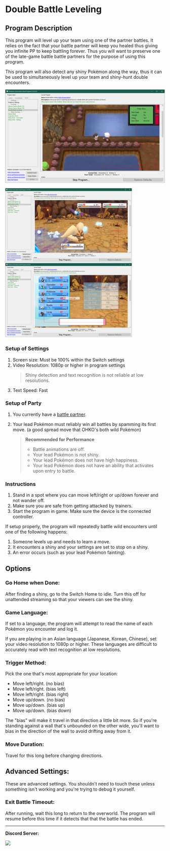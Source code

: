 # Double Battle Leveling

## Program Description

This program will level up your team using one of the partner battles.
It relies on the fact that your battle partner will keep you healed thus giving you infinite PP to keep battling forever.
Thus you will want to preserve one of the late-game battle battle partners for the purpose of using this program.

This program will also detect any shiny Pokémon along the way, thus it can be used to simultaneously level up your team and shiny-hunt double encounters.

<img src="images/DoublesLeveling-0.png">

<img src="images/DoublesLeveling-1.png" width="400"> <img src="images/DoublesLeveling-2.png" width="400">

### Setup of Settings

1. Screen size: Must be 100% within the Switch settings
2. Video Resolution: 1080p or higher in program settings
   > Shiny detection and text recognition is not reliable at low resolutions.
3. Text Speed: Fast

### Setup of Party
1. You currently have a [battle partner](https://www.serebii.net/brilliantdiamondshiningpearl/battlepartners.shtml).
2. Your lead Pokémon must reliably win all battles by spamming its first move. (a good spread move that OHKO's both wild Pokémon)

   > **Recommended for Performance**
   > - Battle animations are off.
   > - Your lead Pokémon is not shiny.
   > - Your lead Pokémon does not have high happiness.
   > - Your lead Pokémon does not have an ability that activates upon entry to battle.


### Instructions

1. Stand in a spot where you can move left/right or up/down forever and not wander off.
2. Make sure you are safe from getting attacked by trainers.
3. Start the program in game. Make sure the device is the connected controller.

If setup properly, the program will repeatedly battle wild encounters until one of the following happens:
1. Someone levels up and needs to learn a move.
2. It encounters a shiny and your settings are set to stop on a shiny.
3. An error occurs (such as your lead Pokémon fainting).


## Options


### Go Home when Done:

After finding a shiny, go to the Switch Home to idle. Turn this off for unattended streaming so that your viewers can see the shiny.


### Game Language:

If set to a language, the program will attempt to read the name of each Pokémon you encounter and log it.

If you are playing in an Asian language (Japanese, Korean, Chinese), set your video resolution to 1080p or higher. These languages are difficult to accurately read with text recognition at low resolutions.


### Trigger Method:

Pick the one that's most appropriate for your location:

- Move left/right. (no bias)
- Move left/right. (bias left)
- Move left/right. (bias right)
- Move up/down. (no bias)
- Move up/down. (bias up)
- Move up/down. (bias down)

The "bias" will make it travel in that direction a little bit more. So if you're standing against a wall that's unbounded on the other wide, you'll want to bias in the direction of the wall to avoid drifting away from it.


### Move Duration:

Travel for this long before changing directions.


## Advanced Settings:
These are advanced settings. You shouldn't need to touch these unless something isn't working and you're trying to debug it yourself.


### Exit Battle Timeout:

After running, wait this long to return to the overworld. The program will resume before this time if it detects that that the battle has ended.



<hr>

**Discord Server:** 

[<img src="https://canary.discordapp.com/api/guilds/695809740428673034/widget.png?style=banner2">](https://discord.gg/cQ4gWxN)




